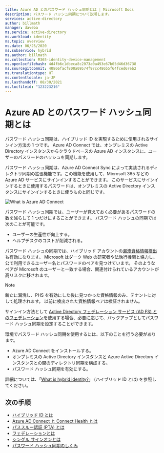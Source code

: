 ```yaml
---
title: Azure AD とのパスワード ハッシュ同期とは | Microsoft Docs
description: パスワード ハッシュ同期について説明します。
services: active-directory
author: billmath
manager: daveba
ms.service: active-directory
ms.workload: identity
ms.topic: overview
ms.date: 06/25/2020
ms.subservice: hybrid
ms.author: billmath
ms.collection: M365-identity-device-management
ms.openlocfilehash: 4d4fb6c1dbeca8c2073a0a493e67b05d46d36738
ms.sourcegitcommit: 40866facf800a09574f97cc486b5f64fced67eb2
ms.translationtype: HT
ms.contentlocale: ja-JP
ms.lasthandoff: 08/30/2021
ms.locfileid: "123223216"
---
```

# <a name="what-is-password-hash-synchronization-with-azure-ad"></a>Azure AD とのパスワード ハッシュ同期とは
パスワード ハッシュ同期は、ハイブリッド ID を実現するために使用されるサインイン方法の 1 つです。 Azure AD Connect では、オンプレミスの Active Directory インスタンスからクラウドベースの Azure AD インスタンスに、ユーザーのパスワードのハッシュを同期します。

パスワード ハッシュ同期は、Azure AD Connect Sync によって実装されるディレクトリ同期の拡張機能です。この機能を使用して、Microsoft 365 などの Azure AD サービスにサインインすることができます。 このサービスにサインインするときに使用するパスワードは、オンプレミスの Active Directory インスタンスにサインインするときに使うものと同じです。

![What is Azure AD Connect](./media/how-to-connect-password-hash-synchronization/arch1.png)

パスワード ハッシュ同期では、ユーザーが覚えておく必要があるパスワードの数を減らして 1 つだけにすることができます。 パスワード ハッシュの同期では次のことが可能です。

* ユーザーの生産性が向上する。
* ヘルプデスクのコストが削減される。  

パスワード ハッシュの同期では、ハイブリッド アカウントの[漏洩資格情報検出](../identity-protection/concept-identity-protection-risks.md#user-linked-detections)も有効になります。 Microsoft はダーク Web の研究者や法執行機関と協力し、公で利用できるユーザー名とパスワードのペアを見つけています。 そのようなペアが Microsoft のユーザーと一致する場合、関連付けられているアカウントが高リスクに移されます。 

>[!NOTE]
> 新たに漏洩し、PHS を有効にした後に見つかった資格情報のみ、テナントに対して処理されます。 以前に検出された資格情報ペアは検証されません。


サインイン方法として [Active Directory フェデレーション サービス (AD FS) とのフェデレーション](https://channel9.msdn.com/Series/Azure-Active-Directory-Videos-Demos/Configuring-AD-FS-for-user-sign-in-with-Azure-AD-Connect)を使用する場合、必要に応じて、バックアップとしてパスワード ハッシュ同期を設定することができます。

環境でパスワード ハッシュ同期を使用するには、以下のことを行う必要があります。

* Azure AD Connect をインストールする。  
* オンプレミスの Active Directory インスタンスと Azure Active Directory インスタンスとの間のディレクトリ同期を構成する。
* パスワード ハッシュ同期を有効にする。



詳細については、「[What is hybrid identity?](whatis-hybrid-identity.md)」 (ハイブリッド ID とは) を参照してください。




## <a name="next-steps"></a>次の手順

- [ハイブリッド ID とは](whatis-hybrid-identity.md)
- [Azure AD Connect と Connect Health とは](whatis-azure-ad-connect.md)
- [パススルー認証 (PTA) とは](how-to-connect-pta.md)
- [フェデレーションとは](whatis-fed.md)
- [シングル サインオンとは](how-to-connect-sso.md)
- [パスワード ハッシュ同期のしくみ](how-to-connect-password-hash-synchronization.md)
